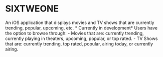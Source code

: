 # SIXTWEONE
An iOS application that displays movies and TV shows that are currently trending, popular, upcoming, etc. * Currently in development*  Users have the option to browse through:  - Movies that are: currently trending, currently playing in theaters, upcoming, popular, or top rated.  - TV Shows that are: currently trending, top rated, popular, airing today, or currently airing.
